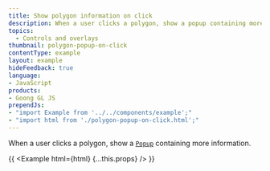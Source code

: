 ```yaml
---
title: Show polygon information on click
description: When a user clicks a polygon, show a popup containing more information.
topics:
  - Controls and overlays
thumbnail: polygon-popup-on-click
contentType: example
layout: example
hideFeedback: true
language:
- JavaScript
products:
- Goong GL JS
prependJs:
- "import Example from '../../components/example';"
- "import html from './polygon-popup-on-click.html';"
---
```


When a user clicks a polygon, show a [`Popup`](https://docs.goong.io/docs/javascript/markers/#popup) containing more information.

{{ <Example html={html} {...this.props} /> }}
